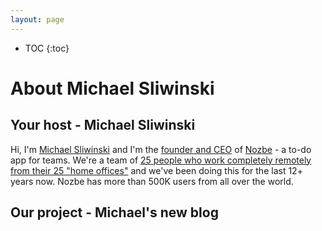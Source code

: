 ```yaml
---
layout: page
---
```


* TOC
{:toc}

# About Michael Sliwinski

## Your host - Michael Sliwinski

Hi, I'm [Michael Sliwinski](https://sliwinski.com/) and I'm the [founder and CEO](https://nozbe.com/michael) of [Nozbe](https://nozbe.com/) - a to-do app for teams. We're a team of [25 people who work completely remotely from their 25 "home offices"](https://nozbe.com/about) and we've been doing this for the last 12+ years now. Nozbe has more than 500K users from all over the world.

## Our project - Michael's new blog


